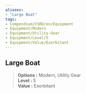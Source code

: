 ```yaml
---
aliases:
- "Large Boat"
tags:
- Compendium/CSRD/en/Equipment
- Equipment/Modern
- Equipment/Utility-Gear
- Equipment/Level/5
- Equipment/Value/Exorbitant
---
```


  
## Large Boat  
  
>  
> **Options :** Modern, Utility Gear  
> **Level :** 5  
> **Value :** Exorbitant